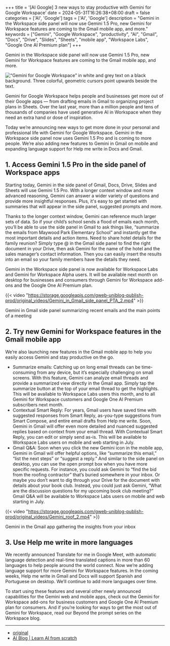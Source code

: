 +++
title = '[AI Google] 3 new ways to stay productive with Gemini for Google Workspace'
date = 2024-05-31T16:26:38+08:00
draft = false
categories = ['AI', 'Google']
tags = ['AI', 'Google']
description = "Gemini in the Workspace side panel will now use Gemini 1.5 Pro, new Gemini for Workspace features are coming to the Gmail mobile app, and more."
keywords = ["Gemini", "Google Workspace", "productivity", "AI", "Gmail", "Docs", "Drive", "Slides", "Sheets", "mobile app", "Workspace Labs", "Google One AI Premium plan"]
+++

Gemini in the Workspace side panel will now use Gemini 1.5 Pro, new Gemini for Workspace features are coming to the Gmail mobile app, and more.

![“Gemini for Google Workspace”  in white and grey text on a black background. Three colorful, geometric cursors point upwards beside the text.](https://storage.googleapis.com/gweb-uniblog-publish-prod/images/Workspace_Hero_Final.width-1200.format-webp.webp)

Gemini for Google Workspace helps people and businesses get more out of their Google apps — from drafting emails in Gmail to organizing project plans in Sheets. Over the last year, more than a million people and tens of thousands of companies have used generative AI in Workspace when they need an extra hand or dose of inspiration.

Today we’re announcing new ways to get more done in your personal and professional life with Gemini for Google Workspace. Gemini in the Workspace side panel now uses Gemini 1.5 Pro and is coming to more people. We’re also adding new features to Gemini in Gmail on mobile and expanding language support for Help me write in Docs and Gmail.

## 1. Access Gemini 1.5 Pro in the side panel of Workspace apps
Starting today, Gemini in the side panel of Gmail, Docs, Drive, Slides and Sheets will use Gemini 1.5 Pro. With a longer context window and more advanced reasoning, Gemini can answer a wider variety of questions and provide more insightful responses. Plus, it's easy to get started with summaries that will appear in the side panel, suggested prompts and more.

Thanks to the longer context window, Gemini can reference much larger sets of data. So if your child’s school sends a flood of emails each month, you’ll be able to use the side panel in Gmail to ask things like, “summarize the emails from Maywood Park Elementary School” and instantly get the most important details and action items. Need to share hotel details for the family reunion? Simply type @ in the Gmail side panel to find the right document in your Drive, then ask Gemini for the name of the hotel and the sales manager’s contact information. Then you can easily insert the results into an email so your family members have the details they need.

Gemini in the Workspace side panel is now available for Workspace Labs and Gemini for Workspace Alpha users. It will be available next month on desktop for businesses and consumers through Gemini for Workspace add-ons and the Google One AI Premium plan.

{{< video "https://storage.googleapis.com/gweb-uniblog-publish-prod/original_videos/Gemini_in_Gmail_side_panel_PTA_2.mp4" >}}

Gemini in Gmail side panel summarizing recent emails and the main points of a meeting

## 2. Try new Gemini for Workspace features in the Gmail mobile app
We’re also launching new features in the Gmail mobile app to help you easily access Gemini and stay productive on the go.

- Summarize emails: Catching up on long email threads can be time-consuming from any device, but it’s especially challenging on small screens. With this feature, Gemini can analyze email threads and provide a summarized view directly in the Gmail app. Simply tap the summarize button at the top of your email thread to get the highlights. This will be available to Workspace Labs users this month, and to all Gemini for Workspace customers and Google One AI Premium subscribers next month.
- Contextual Smart Reply: For years, Gmail users have saved time with suggested responses from Smart Reply, as-you-type suggestions from Smart Compose, and entire email drafts from Help me write. Soon, Gemini in Gmail will offer even more detailed and nuanced suggested replies based on context from your email thread. With Contextual Smart Reply, you can edit or simply send as-is. This will be available to Workspace Labs users on mobile and web starting in July.
- Gmail Q&A: Soon when you click the new Gemini icon in the mobile app, Gemini in Gmail will offer helpful options, like “summarize this email,” “list the next steps” or “suggest a reply.” And similar to the side panel on desktop, you can use the open prompt box when you have more specific requests. For instance, you could ask Gemini to “find the bid from the roofing contractor” that’s buried somewhere in your inbox. Or maybe you don’t want to dig through your Drive for the document with details about your book club. Instead, you could just ask Gemini, “What are the discussion questions for my upcoming book club meeting?” Gmail Q&A will be available to Workspace Labs users on mobile and web starting in July.

{{< video "https://storage.googleapis.com/gweb-uniblog-publish-prod/original_videos/Gemini_roof_2.mp4" >}}

Gemini in the Gmail app gathering the insights from your inbox

## 3. Use Help me write in more languages
We recently announced Translate for me in Google Meet, with automatic language detection and real-time translated captions in more than 60 languages to help people around the world connect. Now we’re adding language support for more Gemini for Workspace features. In the coming weeks, Help me write in Gmail and Docs will support Spanish and Portuguese on desktop. We’ll continue to add more languages over time.

To start using these features and several other newly announced capabilities for the Gemini web and mobile apps, check out the Gemini for Workspace add-ons for business customers and Google One AI Premium plan for consumers. And if you’re looking for ways to get the most out of Gemini for Workspace, read our Beyond the prompt series on the Workspace blog.

---

- [original](https://blog.google/products/workspace/google-gemini-workspace-may-2024-updates/)
- [AI Blog | Learn AI from scratch](https://ai-blog.aihub2022.top/en/post/ai-google-gemini-workspace-may-2024-updates/)
<!-- - [公众号 - 从零开始学AI](...) -->
<!-- - [CSDN - 从零开始学AI](...) -->
<!-- - [掘金 - 从零开始学AI](...) -->
<!-- - [知乎 - 从零开始学AI](...) -->
<!-- - [阿里云 - 从零开始学AI](...) -->
<!-- - [腾讯云 - 从零开始学AI](...) -->
